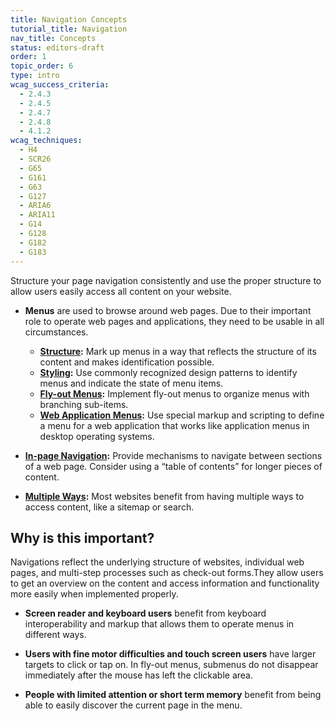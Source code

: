 ```yaml
---
title: Navigation Concepts
tutorial_title: Navigation
nav_title: Concepts
status: editors-draft
order: 1
topic_order: 6
type: intro
wcag_success_criteria:
  - 2.4.3
  - 2.4.5
  - 2.4.7
  - 2.4.8
  - 4.1.2
wcag_techniques:
  - H4
  - SCR26
  - G65
  - G161
  - G63
  - G127
  - ARIA6
  - ARIA11
  - G14
  - G128
  - G182
  - G183
---
```


Structure your page navigation consistently and use the proper structure to allow users easily access all content on your website.

* **Menus** are used to browse around web pages. Due to their important role to operate web pages and applications, they need to be usable in all circumstances.

  * **[Structure](menus/structure.html):** Mark up menus in a way that reflects the structure of its content and makes identification possible.
  * **[Styling](menus/styling.html):** Use commonly recognized design patterns to identify menus and indicate the state of menu items.
  * **[Fly-out Menus](menus/flyout.html):** Implement fly-out menus to organize menus with branching sub-items.
  * **[Web Application Menus](menus/application.html):** Use special markup and scripting to define a menu for a web application that works like application menus in desktop operating systems.

* **[In-page Navigation](in-page-navigation.html):** Provide mechanisms to navigate between sections of a web page. Consider using a “table of contents” for longer pieces of content.

* **[Multiple Ways](multiple-ways.html):** Most websites benefit from having multiple ways to access content, like a sitemap or search.

## Why is this important?

Navigations reflect the underlying structure of websites, individual web pages, and multi-step processes such as check-out forms.They allow users to get an overview on the content and access information and functionality more easily when implemented properly.

* **Screen reader and keyboard users** benefit from keyboard interoperability and markup that allows them to operate menus in different ways.

* **Users with fine motor difficulties and touch screen users** have larger targets to click or tap on. In fly-out menus, submenus do not disappear immediately after the mouse has left the clickable area.

* **People with limited attention or short term memory** benefit from being able to easily discover the current page in the menu.
